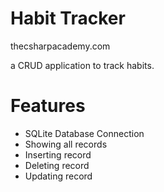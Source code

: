 # Habit Tracker

thecsharpacademy.com

a CRUD application to track habits.

# Features
* SQLite Database Connection
* Showing all records
* Inserting record
* Deleting record
* Updating record
